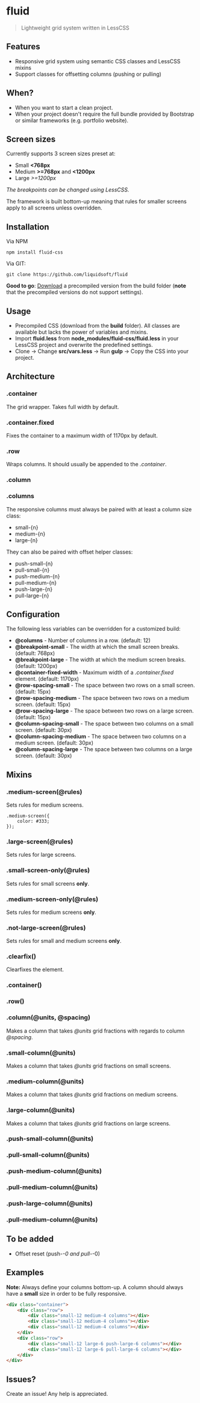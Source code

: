 # fluid
> Lightweight grid system written in LessCSS

## Features
- Responsive grid system using semantic CSS classes and LessCSS mixins
- Support classes for offsetting columns (pushing or pulling)

## When?
- When you want to start a clean project.
- When your project doesn't require the full bundle provided by Bootstrap or similar frameworks (e.g. portfolio website).

## Screen sizes
Currently supports 3 screen sizes preset at:
- Small **<768px**
- Medium **>=768px** and **<1200px**
- Large *>=1200px*

*The breakpoints can be changed using LessCSS.*

The framework is built bottom-up meaning that rules for smaller screens apply to all screens unless overridden.

## Installation
Via NPM
```shell
npm install fluid-css
```

Via GIT:
```shell
git clone https://github.com/liquidsoft/fluid
```

**Good to go**: [Download](https://github.com/liquidsoft/fluid/tree/master/build) a precompiled version from the build folder (**note** that the precompiled versions do not support settings). 

## Usage
- Precompiled CSS (download from the **build** folder). All classes are available but lacks the power of variables and mixins.
- Import **fluid.less** from **node_modules/fluid-css/fluid.less** in your LessCSS project and overwrite the predefined settings.
- Clone -> Change **src/vars.less** -> Run **gulp** -> Copy the CSS into your project.

## Architecture

### .container
The grid wrapper. Takes full width by default.

### .container.fixed
Fixes the container to a maximum width of 1170px by default.

### .row
Wraps columns. It should usually be appended to the *.container*. 

### .column
### .columns
The responsive columns must always be paired with at least a column size class:

- small-{n}
- medium-{n}
- large-{n}

They can also be paired with offset helper classes:

- push-small-{n}
- pull-small-{n}
- push-medium-{n}
- pull-medium-{n}
- push-large-{n}
- pull-large-{n}

## Configuration
The following less variables can be overridden for a customized build:

- **@columns** - Number of columns in a row. (default: 12)
- **@breakpoint-small** - The width at which the small screen breaks. (default: 768px)
- **@breakpoint-large** - The width at which the medium screen breaks. (default: 1200px)
- **@container-fixed-width** - Maximum width of a *.container.fixed* element. (default: 1170px)
- **@row-spacing-small** - The space between two rows on a small screen. (default: 15px)
- **@row-spacing-medium** - The space between two rows on a medium screen. (default: 15px)
- **@row-spacing-large** - The space between two rows on a large screen. (default: 15px)
- **@column-spacing-small** - The space between two columns on a small screen. (default: 30px)
- **@column-spacing-medium** - The space between two columns on a medium screen. (default: 30px)
- **@column-spacing-large** - The space between two columns on a large screen. (default: 30px)

## Mixins

### .medium-screen(@rules)
Sets rules for medium screens.
```less
.medium-screen({
    color: #333;
});
```

### .large-screen(@rules)
Sets rules for large screens.

### .small-screen-only(@rules)
Sets rules for small screens **only**.

### .medium-screen-only(@rules)
Sets rules for medium screens **only**.

### .not-large-screen(@rules)
Sets rules for small and medium screens **only**.

### .clearfix()
Clearfixes the element.

### .container()
### .row()
### .column(@units, @spacing)
Makes a column that takes *@units* grid fractions with regards to column *@spacing*.

### .small-column(@units)
Makes a column that takes *@units* grid fractions on small screens.

### .medium-column(@units)
Makes a column that takes *@units* grid fractions on medium screens.

### .large-column(@units)
Makes a column that takes *@units* grid fractions on large screens.

### .push-small-column(@units)
### .pull-small-column(@units)
### .push-medium-column(@units)
### .pull-medium-column(@units)
### .push-large-column(@units)
### .pull-medium-column(@units)

## To be added

- Offset reset (push-*-0 and pull-*-0)

## Examples
**Note:** Always define your columns bottom-up. A column should always have a **small** size in order to be fully responsive. 

```html
<div class="container">
    <div class="row">
        <div class="small-12 medium-4 columns"></div>
        <div class="small-12 medium-4 columns"></div>
        <div class="small-12 medium-4 columns"></div>
    </div>
    <div class="row">
        <div class="small-12 large-6 push-large-6 columns"></div>
        <div class="small-12 large-6 pull-large-6 columns"></div>
    </div>
</div>
```

## Issues?
Create an issue! Any help is appreciated.